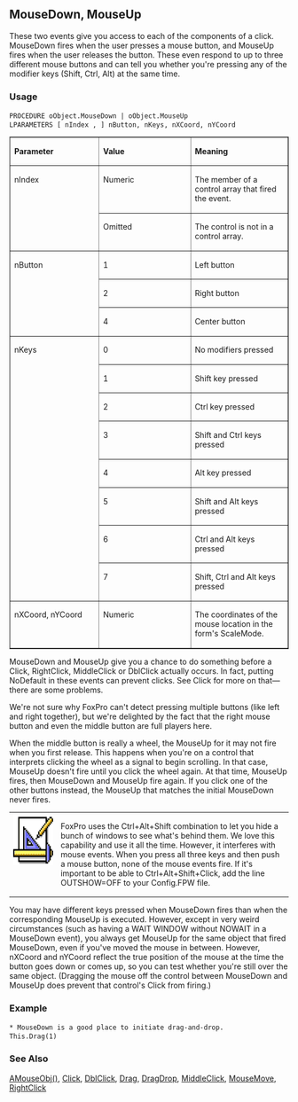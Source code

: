 ## MouseDown, MouseUp

These two events give you access to each of the components of a click. MouseDown fires when the user presses a mouse button, and MouseUp fires when the user releases the button. These even respond to up to three different mouse buttons and can tell you whether you're pressing any of the modifier keys (Shift, Ctrl, Alt) at the same time.

### Usage

```foxpro
PROCEDURE oObject.MouseDown | oObject.MouseUp
LPARAMETERS [ nIndex , ] nButton, nKeys, nXCoord, nYCoord
```
<table border cellspacing=0 cellpadding=0 width=100%>
<tr>
  <td width=32% valign=top>
  <p><b>Parameter</b></p>
  </td>
  <td width=23% valign=top>
  <p><b>Value</b></p>
  </td>
  <td width=45% valign=top>
  <p><b>Meaning</b></p>
  </td>
 </tr>
<tr>
  <td width=32% rowspan=2 valign=top>
  <p>nIndex</p>
  &nbsp;</td>
  <td width=23% valign=top>
  <p>Numeric</p>
  </td>
  <td width=45% valign=top>
  <p>The member of a control array that fired the event.</p>
  </td>
 </tr>
<tr>
  <td width=33% valign=top>
  <p>Omitted</p>
  </td>
  <td width=67% valign=top>
  <p>The control is not in a control array.</p>
  </td>
 </tr>
<tr>
  <td width=32% rowspan=3 valign=top>
  <p>nButton</p>
  </td>
  <td width=23% valign=top>
  <p>1</p>
  </td>
  <td width=45% valign=top>
  <p>Left button</p>
  </td>
 </tr>
<tr>
  <td width=33% valign=top>
  <p>2</p>
  </td>
  <td width=67% valign=top>
  <p>Right button</p>
  </td>
 </tr>
<tr>
  <td width=33% valign=top>
  <p>4</p>
  </td>
  <td width=67% valign=top>
  <p>Center button</p>
  </td>
 </tr>
<tr>
  <td width=32% rowspan=8 valign=top>
  <p>nKeys</p>
  </td>
  <td width=23% valign=top>
  <p>0</p>
  </td>
  <td width=45% valign=top>
  <p>No modifiers pressed</p>
  </td>
 </tr>
<tr>
  <td width=33% valign=top>
  <p>1</p>
  </td>
  <td width=67% valign=top>
  <p>Shift key pressed</p>
  </td>
 </tr>
<tr>
  <td width=33% valign=top>
  <p>2</p>
  </td>
  <td width=67% valign=top>
  <p>Ctrl key pressed</p>
  </td>
 </tr>
<tr>
  <td width=33% valign=top>
  <p>3</p>
  </td>
  <td width=67% valign=top>
  <p>Shift and Ctrl keys pressed</p>
  </td>
 </tr>
<tr>
  <td width=33% valign=top>
  <p>4</p>
  </td>
  <td width=67% valign=top>
  <p>Alt key pressed</p>
  </td>
 </tr>
<tr>
  <td width=33% valign=top>
  <p>5</p>
  </td>
  <td width=67% valign=top>
  <p>Shift and Alt keys pressed</p>
  </td>
 </tr>
<tr>
  <td width=33% valign=top>
  <p>6</p>
  </td>
  <td width=67% valign=top>
  <p>Ctrl and Alt keys pressed</p>
  </td>
 </tr>
<tr>
  <td width=33% valign=top>
  <p>7</p>
  </td>
  <td width=67% valign=top>
  <p>Shift, Ctrl and Alt keys pressed</p>
  </td>
 </tr>
<tr>
  <td width=32% valign=top>
  <p>nXCoord, nYCoord</p>
  </td>
  <td width=23% valign=top>
  <p>Numeric</p>
  </td>
  <td width=45% valign=top>
  <p>The coordinates of the mouse location in the form's ScaleMode.</p>
  </td>
 </tr>
</table>

MouseDown and MouseUp give you a chance to do something before a Click, RightClick, MiddleClick or DblClick actually occurs. In fact, putting NoDefault in these events can prevent clicks. See Click for more on that&mdash;there are some problems.

We're not sure why FoxPro can't detect pressing multiple buttons (like left and right together), but we're delighted by the fact that the right mouse button and even the middle button are full players here.

When the middle button is really a wheel, the MouseUp for it may not fire when you first release. This happens when you're on a control that interprets clicking the wheel as a signal to begin scrolling. In that case, MouseUp doesn't fire until you click the wheel again. At that time, MouseUp fires, then MouseDown and MouseUp fire again. If you click one of the other buttons instead, the MouseUp that matches the initial MouseDown never fires.

<table border=0 cellspacing=0 cellpadding=0 width=100%>
<tr>
  <td width=17% valign=top>
<img width=94 height=93 src="Design.gif"></p>
  </td>
  <td width=83%>
  <p>FoxPro uses the Ctrl+Alt+Shift combination to let you hide a bunch of windows to see what's behind them. We love this capability and use it all the time. However, it interferes with mouse events. When you press all three keys and then push a mouse button, none of the mouse events fire. If it's important to be able to Ctrl+Alt+Shift+Click, add the line OUTSHOW=OFF to your Config.FPW file.</p>
  </td>
 </tr>
</table>

You may have different keys pressed when MouseDown fires than when the corresponding MouseUp is executed. However, except in very weird circumstances (such as having a WAIT WINDOW without NOWAIT in a MouseDown event), you always get MouseUp for the same object that fired MouseDown, even if you've moved the mouse in between. However, nXCoord and nYCoord reflect the true position of the mouse at the time the button goes down or comes up, so you can test whether you're still over the same object. (Dragging the mouse off the control between MouseDown and MouseUp does prevent that control's Click from firing.)

### Example

```foxpro
* MouseDown is a good place to initiate drag-and-drop.
This.Drag(1)
```
### See Also

[AMouseObj()](s4g779.md), [Click](s4g341.md), [DblClick](s4g341.md), [Drag](s4g356.md), [DragDrop](s4g356.md), [MiddleClick](s4g341.md), [MouseMove](s4g608.md), [RightClick](s4g341.md)